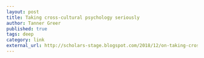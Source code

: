 ```yaml
---
layout: post
title: Taking cross-cultural psychology seriously
author: Tanner Greer
published: true
tags: deep
category: link
external_url: http://scholars-stage.blogspot.com/2018/12/on-taking-cross-cultural-psychology.html
---
```


